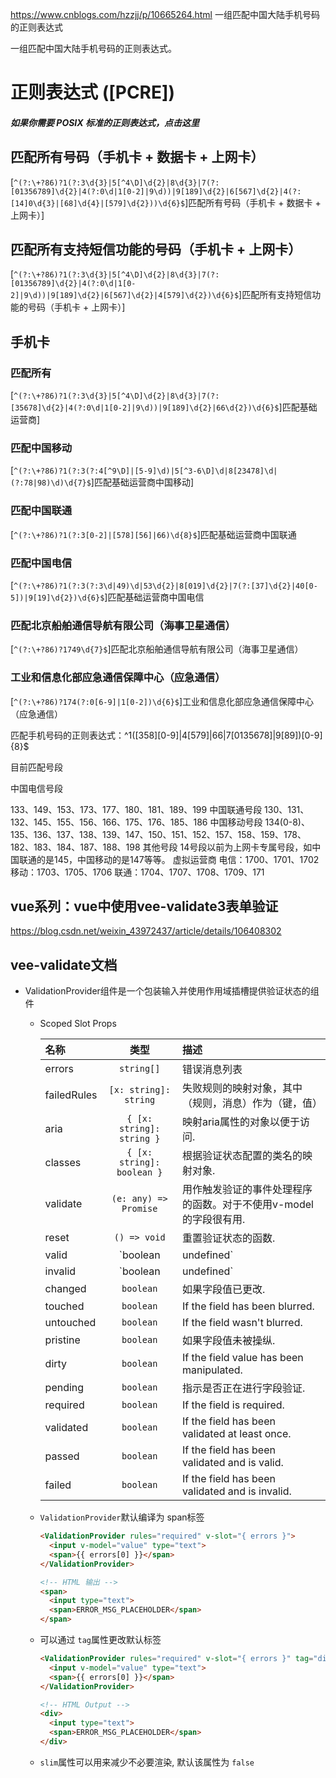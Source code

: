 https://www.cnblogs.com/hzzjj/p/10665264.html 一组匹配中国大陆手机号码的正则表达式

一组匹配中国大陆手机号码的正则表达式。

# 正则表达式 ([PCRE])

##### 如果你需要 POSIX 标准的正则表达式，点击这里

## 匹配所有号码（手机卡 + 数据卡 + 上网卡）

[`^(?:\+?86)?1(?:3\d{3}|5[^4\D]\d{2}|8\d{3}|7(?:[01356789]\d{2}|4(?:0\d|1[0-2]|9\d))|9[189]\d{2}|6[567]\d{2}|4(?:[14]0\d{3}|[68]\d{4}|[579]\d{2}))\d{6}$`]匹配所有号码（手机卡 + 数据卡 + 上网卡）]

## 匹配所有支持短信功能的号码（手机卡 + 上网卡）

[`^(?:\+?86)?1(?:3\d{3}|5[^4\D]\d{2}|8\d{3}|7(?:[01356789]\d{2}|4(?:0\d|1[0-2]|9\d))|9[189]\d{2}|6[567]\d{2}|4[579]\d{2})\d{6}$`]匹配所有支持短信功能的号码（手机卡 + 上网卡）]

## 手机卡

### 匹配所有

[`^(?:\+?86)?1(?:3\d{3}|5[^4\D]\d{2}|8\d{3}|7(?:[35678]\d{2}|4(?:0\d|1[0-2]|9\d))|9[189]\d{2}|66\d{2})\d{6}$`]匹配基础运营商]

### 匹配中国移动

[`^(?:\+?86)?1(?:3(?:4[^9\D]|[5-9]\d)|5[^3-6\D]\d|8[23478]\d|(?:78|98)\d)\d{7}$`]匹配基础运营商中国移动]

### 匹配中国联通

[`^(?:\+?86)?1(?:3[0-2]|[578][56]|66)\d{8}$`]匹配基础运营商中国联通

### 匹配中国电信

[`^(?:\+?86)?1(?:3(?:3\d|49)\d|53\d{2}|8[019]\d{2}|7(?:[37]\d{2}|40[0-5])|9[19]\d{2})\d{6}$`]匹配基础运营商中国电信

### 匹配北京船舶通信导航有限公司（海事卫星通信）

[`^(?:\+?86)?1749\d{7}$`]匹配北京船舶通信导航有限公司（海事卫星通信）

### 工业和信息化部应急通信保障中心（应急通信）

[`^(?:\+?86)?174(?:0[6-9]|1[0-2])\d{6}$`]工业和信息化部应急通信保障中心（应急通信）





匹配手机号码的正则表达式：^1([358][0-9]|4[579]|66|7[0135678]|9[89])[0-9]{8}$

目前匹配号段

中国电信号段

133、149、153、173、177、180、181、189、199
中国联通号段
130、131、132、145、155、156、166、175、176、185、186
中国移动号段
134(0-8)、135、136、137、138、139、147、150、151、152、157、158、159、178、182、183、184、187、188、198
其他号段
14号段以前为上网卡专属号段，如中国联通的是145，中国移动的是147等等。
虚拟运营商
电信：1700、1701、1702
移动：1703、1705、1706
联通：1704、1707、1708、1709、171





## vue系列：vue中使用vee-validate3表单验证

https://blog.csdn.net/weixin_43972437/article/details/106408302





## vee-validate文档

+ ValidationProvider组件是一个包装输入并使用作用域插槽提供验证状态的组件

  + Scoped Slot Props

    | 名称        |            类型            | 描述                                                         |
    | :---------- | :------------------------: | :----------------------------------------------------------- |
    | errors      |         `string[]`         | 错误消息列表                                                 |
    | failedRules |   `[x: string]: string`    | 失败规则的映射对象，其中（规则，消息）作为（键，值）         |
    | aria        | `{ [x: string]: string }`  | 映射aria属性的对象以便于访问.                                |
    | classes     | `{ [x: string]: boolean }` | 根据验证状态配置的类名的映射对象.                            |
    | validate    |   `(e: any) => Promise`    | 用作触发验证的事件处理程序的函数。对于不使用v-model的字段很有用. |
    | reset       |        `() => void`        | 重置验证状态的函数.                                          |
    | valid       |    `boolean|undefined`     | 如果字段有效。                                               |
    | invalid     |    `boolean|undefined`     | 如果字段无效。                                               |
    | changed     |         `boolean`          | 如果字段值已更改.                                            |
    | touched     |         `boolean`          | If the field has been blurred.                               |
    | untouched   |         `boolean`          | If the field wasn't blurred.                                 |
    | pristine    |         `boolean`          | 如果字段值未被操纵.                                          |
    | dirty       |         `boolean`          | If the field value has been manipulated.                     |
    | pending     |         `boolean`          | 指示是否正在进行字段验证.                                    |
    | required    |         `boolean`          | If the field is required.                                    |
    | validated   |         `boolean`          | If the field has been validated at least once.               |
    | passed      |         `boolean`          | If the field has been validated and is valid.                |
    | failed      |         `boolean`          | If the field has been validated and is invalid.              |

  + `ValidationProvider`默认编译为 span标签

    ```html
    <ValidationProvider rules="required" v-slot="{ errors }">
      <input v-model="value" type="text">
      <span>{{ errors[0] }}</span>
    </ValidationProvider>
    
    <!-- HTML 输出 -->
    <span>
      <input type="text">
      <span>ERROR_MSG_PLACEHOLDER</span>
    </span>
    ```

  + 可以通过 `tag`属性更改默认标签

    ```html
    <ValidationProvider rules="required" v-slot="{ errors }" tag="div">
      <input v-model="value" type="text">
      <span>{{ errors[0] }}</span>
    </ValidationProvider>
    
    <!-- HTML Output -->
    <div>
      <input type="text">
      <span>ERROR_MSG_PLACEHOLDER</span>
    </div>
    ```

  + `slim`属性可以用来减少不必要渲染, 默认该属性为 `false`

    